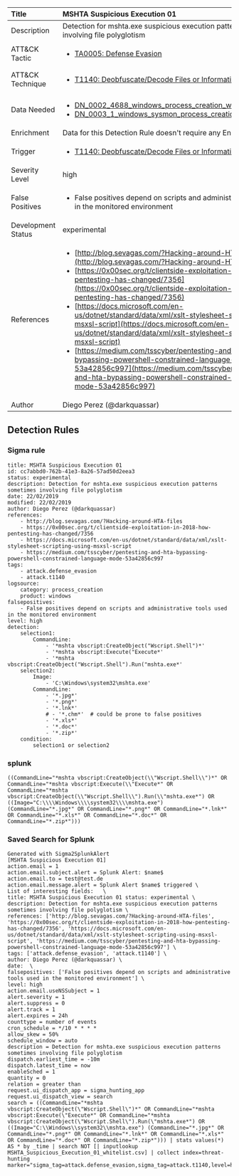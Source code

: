 | Title                | MSHTA Suspicious Execution 01                                                                                                                                                 |
|:---------------------|:------------------------------------------------------------------------------------------------------------------------------------------------------------|
| Description          | Detection for mshta.exe suspicious execution patterns sometimes involving file polyglotism                                                                                                                                           |
| ATT&amp;CK Tactic    |  <ul><li>[TA0005: Defense Evasion](https://attack.mitre.org/tactics/TA0005)</li></ul>  |
| ATT&amp;CK Technique | <ul><li>[T1140: Deobfuscate/Decode Files or Information](https://attack.mitre.org/techniques/T1140)</li></ul>  |
| Data Needed          | <ul><li>[DN_0002_4688_windows_process_creation_with_commandline](../Data_Needed/DN_0002_4688_windows_process_creation_with_commandline.md)</li><li>[DN_0003_1_windows_sysmon_process_creation](../Data_Needed/DN_0003_1_windows_sysmon_process_creation.md)</li></ul>  |
| Enrichment           |  Data for this Detection Rule doesn't require any Enrichments.  |
| Trigger              | <ul><li>[T1140: Deobfuscate/Decode Files or Information](../Triggers/T1140.md)</li></ul>  |
| Severity Level       | high |
| False Positives      | <ul><li>False positives depend on scripts and administrative tools used in the monitored environment</li></ul>  |
| Development Status   | experimental |
| References           | <ul><li>[http://blog.sevagas.com/?Hacking-around-HTA-files](http://blog.sevagas.com/?Hacking-around-HTA-files)</li><li>[https://0x00sec.org/t/clientside-exploitation-in-2018-how-pentesting-has-changed/7356](https://0x00sec.org/t/clientside-exploitation-in-2018-how-pentesting-has-changed/7356)</li><li>[https://docs.microsoft.com/en-us/dotnet/standard/data/xml/xslt-stylesheet-scripting-using-msxsl-script](https://docs.microsoft.com/en-us/dotnet/standard/data/xml/xslt-stylesheet-scripting-using-msxsl-script)</li><li>[https://medium.com/tsscyber/pentesting-and-hta-bypassing-powershell-constrained-language-mode-53a42856c997](https://medium.com/tsscyber/pentesting-and-hta-bypassing-powershell-constrained-language-mode-53a42856c997)</li></ul>  |
| Author               | Diego Perez (@darkquassar) |


## Detection Rules

### Sigma rule

```
title: MSHTA Suspicious Execution 01
id: cc7abbd0-762b-41e3-8a26-57ad50d2eea3
status: experimental
description: Detection for mshta.exe suspicious execution patterns sometimes involving file polyglotism
date: 22/02/2019
modified: 22/02/2019
author: Diego Perez (@darkquassar)
references:
    - http://blog.sevagas.com/?Hacking-around-HTA-files
    - https://0x00sec.org/t/clientside-exploitation-in-2018-how-pentesting-has-changed/7356
    - https://docs.microsoft.com/en-us/dotnet/standard/data/xml/xslt-stylesheet-scripting-using-msxsl-script
    - https://medium.com/tsscyber/pentesting-and-hta-bypassing-powershell-constrained-language-mode-53a42856c997
tags:
    - attack.defense_evasion
    - attack.t1140
logsource:
    category: process_creation
    product: windows
falsepositives: 
    - False positives depend on scripts and administrative tools used in the monitored environment
level: high
detection:
    selection1:
        CommandLine: 
            - '*mshta vbscript:CreateObject("Wscript.Shell")*'
            - '*mshta vbscript:Execute("Execute*'
            - '*mshta vbscript:CreateObject("Wscript.Shell").Run("mshta.exe*'
    selection2:
        Image:
            - 'C:\Windows\system32\mshta.exe'
        CommandLine: 
            - '*.jpg*'
            - '*.png*'
            - '*.lnk*'
            # - '*.chm*'  # could be prone to false positives
            - '*.xls*'
            - '*.doc*'
            - '*.zip*'
    condition:
        selection1 or selection2

```





### splunk
    
```
((CommandLine="*mshta vbscript:CreateObject(\\"Wscript.Shell\\")*" OR CommandLine="*mshta vbscript:Execute(\\"Execute*" OR CommandLine="*mshta vbscript:CreateObject(\\"Wscript.Shell\\").Run(\\"mshta.exe*") OR ((Image="C:\\\\Windows\\\\system32\\\\mshta.exe") (CommandLine="*.jpg*" OR CommandLine="*.png*" OR CommandLine="*.lnk*" OR CommandLine="*.xls*" OR CommandLine="*.doc*" OR CommandLine="*.zip*")))
```






### Saved Search for Splunk

```
Generated with Sigma2SplunkAlert
[MSHTA Suspicious Execution 01]
action.email = 1
action.email.subject.alert = Splunk Alert: $name$
action.email.to = test@test.de
action.email.message.alert = Splunk Alert $name$ triggered \
List of interesting fields:   \
title: MSHTA Suspicious Execution 01 status: experimental \
description: Detection for mshta.exe suspicious execution patterns sometimes involving file polyglotism \
references: ['http://blog.sevagas.com/?Hacking-around-HTA-files', 'https://0x00sec.org/t/clientside-exploitation-in-2018-how-pentesting-has-changed/7356', 'https://docs.microsoft.com/en-us/dotnet/standard/data/xml/xslt-stylesheet-scripting-using-msxsl-script', 'https://medium.com/tsscyber/pentesting-and-hta-bypassing-powershell-constrained-language-mode-53a42856c997'] \
tags: ['attack.defense_evasion', 'attack.t1140'] \
author: Diego Perez (@darkquassar) \
date:  \
falsepositives: ['False positives depend on scripts and administrative tools used in the monitored environment'] \
level: high
action.email.useNSSubject = 1
alert.severity = 1
alert.suppress = 0
alert.track = 1
alert.expires = 24h
counttype = number of events
cron_schedule = */10 * * * *
allow_skew = 50%
schedule_window = auto
description = Detection for mshta.exe suspicious execution patterns sometimes involving file polyglotism
dispatch.earliest_time = -10m
dispatch.latest_time = now
enableSched = 1
quantity = 0
relation = greater than
request.ui_dispatch_app = sigma_hunting_app
request.ui_dispatch_view = search
search = ((CommandLine="*mshta vbscript:CreateObject(\"Wscript.Shell\")*" OR CommandLine="*mshta vbscript:Execute(\"Execute*" OR CommandLine="*mshta vbscript:CreateObject(\"Wscript.Shell\").Run(\"mshta.exe*") OR ((Image="C:\\Windows\\system32\\mshta.exe") (CommandLine="*.jpg*" OR CommandLine="*.png*" OR CommandLine="*.lnk*" OR CommandLine="*.xls*" OR CommandLine="*.doc*" OR CommandLine="*.zip*"))) | stats values(*) AS * by _time | search NOT [| inputlookup MSHTA_Suspicious_Execution_01_whitelist.csv] | collect index=threat-hunting marker="sigma_tag=attack.defense_evasion,sigma_tag=attack.t1140,level=high"
```
